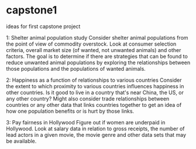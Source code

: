 # capstone1
ideas for first capstone project

1: Shelter animal population study
Consider shelter animal populations from the point of view of 
commodity overstock. Look at consumer selection criteria, overall
market size (of wanted, not unwanted animals) and other factors.
The goal is to determine if there are strategies that can be found
to reduce unwanted animal populations by exploring the relationships
between those populations and the populations of wanted animals.

2: Happiness as a function of relationships to various countries
Consider the extent to which proximity to various countries influences
happiness in other countries.  Is it good to live in a country that's near
China, the US, or any other country?  Might also consider trade relationships
between countries or any other data that links countries together to get
an idea of how one population benefits or is hurt by those links.

3: Pay fairness in Hollywood
Figure out if women are underpaid in Hollywood.  Look at salary data
in relation to gross receipts, the number of lead actors in a given movie,
the movie genre and other data sets that may be available.  

